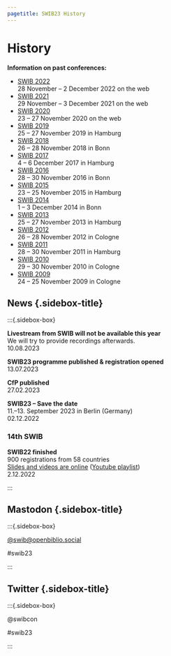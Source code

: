 ```yaml
---
pagetitle: SWIB23 History
---
```


<div id="main">

# History

**Information on past conferences:**

-   [SWIB 2022](http://swib.org/swib22/)\
    28 November &#8211; 2 December 2022 on the web
-   [SWIB 2021](http://swib.org/swib21/)\
    29 November &#8211; 3 December 2021 on the web
-   [SWIB 2020](http://swib.org/swib20/)\
    23 &#8211; 27 November 2020 on the web
-   [SWIB 2019](http://swib.org/swib19/)\
    25 &#8211; 27 November 2019 in Hamburg
-   [SWIB 2018](http://swib.org/swib18/)\
    26 &#8211; 28 November 2018 in Bonn
-   [SWIB 2017](http://swib.org/swib17/)\
    4 &#8211; 6 December 2017 in Hamburg
-   [SWIB 2016](http://swib.org/swib16/)\
    28 &#8211; 30 November 2016 in Bonn
-   [SWIB 2015](http://swib.org/swib15/)\
    23 &#8211; 25 November 2015 in Hamburg
-   [SWIB 2014](http://swib.org/swib14/)\
    1 &#8211; 3 December 2014 in Bonn
-   [SWIB 2013](http://swib.org/swib13/)\
    25 &#8211; 27 November 2013 in Hamburg
-   [SWIB 2012](http://swib.org/swib12/)\
    26 &#8211; 28 November 2012 in Cologne
-   [SWIB 2011](http://swib.org/swib11/)\
    28 &#8211; 30 November 2011 in Hamburg
-   [SWIB 2010](http://swib.org/swib10/)\
    29 &#8211; 30 November 2010 in Cologne
-   [SWIB 2009](http://www.swib09.de/)\
    24 &#8211; 25 November 2009 in Cologne

</div>

<div id="sidebar">

## News {.sidebox-title}

:::{.sidebox-box}

**Livestream from SWIB will not be available this year**\
We will try to provide recordings afterwards.\
10.08.2023

**SWIB23 programme published & registration opened**\
13.07.2023

**CfP published**\
27.02.2023

**SWIB23 – Save the date**\
11.–13. September 2023 in Berlin (Germany)\
02.12.2022

### 14th SWIB

**SWIB22 finished**\
900 registrations from 58 countries\
[Slides and videos are online](../swib22/programme.html) ([Youtube playlist](https://www.youtube.com/playlist?list=PL7fMsenbLiQ2xcclhSnk1nv752E4N_Nqx))\
2.12.2022


:::


## Mastodon {.sidebox-title}

:::{.sidebox-box}

[\@swib@openbiblio.social](https://openbiblio.social/@swib)

#swib23

:::

## Twitter {.sidebox-title}

:::{.sidebox-box}

@swibcon

#swib23

:::

</div>



